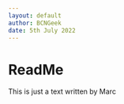 ```yaml
---
layout: default
author: BCNGeek
date: 5th July 2022
---
```


# ReadMe

This is just a text written by Marc
